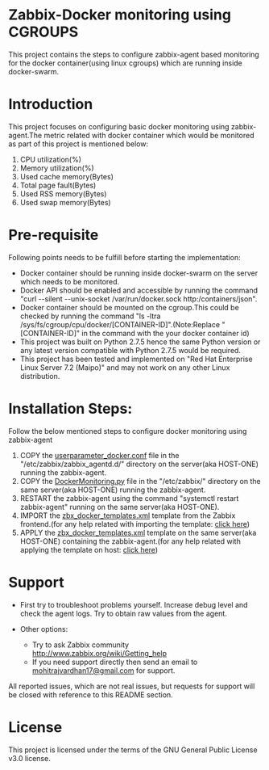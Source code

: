 # Zabbix-Docker monitoring using CGROUPS
This project contains the steps to configure zabbix-agent based monitoring for the docker container(using linux cgroups) which are running inside docker-swarm.

# Introduction
This project focuses on configuring basic docker monitoring using zabbix-agent.The metric related with docker container which would be monitored as part of this project is mentioned below:
1. CPU utilization(%)
2. Memory utilization(%)
3. Used cache memory(Bytes)
4. Total page fault(Bytes)
5. Used RSS memory(Bytes)
6. Used swap memory(Bytes)

# Pre-requisite
Following points needs to be fulfill before starting the implementation:
- Docker container should be running inside docker-swarm on the server which needs to be monitored.
- Docker API should be enabled and accessible by running the command "curl --silent --unix-socket /var/run/docker.sock http:/containers/json".
- Docker container should be mounted on the cgroup.This could be checked by running the command "ls -ltra /sys/fs/cgroup/cpu/docker/[CONTAINER-ID]".(Note:Replace "[CONTAINER-ID]" in the command with the your docker container id)
- This project was built on Python 2.7.5 hence the same Python version or any latest version compatible with Python 2.7.5 would be required.
- This project has been tested and implemented on "Red Hat Enterprise Linux Server 7.2 (Maipo)" and may not work on any other Linux distribution.

# Installation Steps:
Follow the below mentioned steps to configure docker monitoring using zabbix-agent
1. COPY the [userparameter_docker.conf](https://raw.githubusercontent.com/mohitrajvardhan17/Zabbix-Docker_monitoring_using_CGROUPS/master/userparameter_docker.conf) file  in the "/etc/zabbix/zabbix_agentd.d/" directory on the server(aka HOST-ONE) running the zabbix-agent.
2. COPY the [DockerMonitoring.py](https://raw.githubusercontent.com/mohitrajvardhan17/Zabbix-Docker_monitoring_using_CGROUPS/master/DockerMonitoring.py) file in the "/etc/zabbix/" directory on the same server(aka HOST-ONE) running the zabbix-agent.
3. RESTART the zabbix-agent using the command "systemctl restart zabbix-agent" running on the same server(aka HOST-ONE).
4. IMPORT the [zbx_docker_templates.xml](https://raw.githubusercontent.com/mohitrajvardhan17/Zabbix-Docker_monitoring_using_CGROUPS/master/zbx_docker_templates.xml) template from the Zabbix frontend.(for any help related with importing the template: [click here](https://www.zabbix.com/documentation/3.2/manual/web_interface/frontend_sections/configuration/templates))
5. APPLY the [zbx_docker_templates.xml](https://raw.githubusercontent.com/mohitrajvardhan17/Zabbix-Docker_monitoring_using_CGROUPS/master/zbx_docker_templates.xml) template on the same server(aka HOST-ONE) containing the zabbix-agent.(for any help related with applying the template on host: [click here](https://www.zabbix.com/documentation/3.2/manual/config/templates/linking))


# Support
 - First try to troubleshoot problems yourself. Increase debug level and check the agent logs. Try to obtain raw values from the agent.

 - Other options:
    - Try to ask Zabbix community http://www.zabbix.org/wiki/Getting_help
    - If you need support directly then send an email to mohitrajvardhan17@gmail.com for support.

All reported issues, which are not real issues, but requests for support will be closed with reference to this README section.

# License

This project is licensed under the terms of the GNU General Public License v3.0 license.
